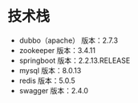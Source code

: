 # 技术栈
- dubbo（apache） 版本：2.7.3
- zookeeper 版本：3.4.11
- springboot 版本：2.2.13.RELEASE
- mysql 版本：8.0.13
- redis 版本：5.0.5
- swagger 版本：2.4.0